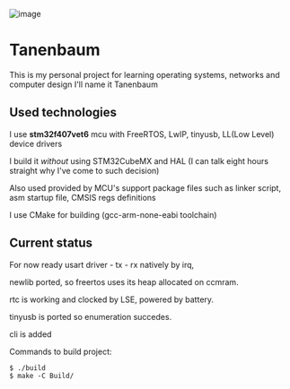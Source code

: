 ![image](https://github.com/flamesky0/tanenbaum/assets/79990715/4e8aae02-015d-4b60-a1d8-61ace0419ad1)

# Tanenbaum
This is my personal project for learning operating systems, networks and computer design
I'll name it Tanenbaum

## Used technologies
I use **stm32f407vet6** mcu with FreeRTOS, LwIP, tinyusb, LL(Low Level) device drivers

I build it *without* using STM32CubeMX and HAL
(I can talk eight hours straight why I've come to such decision)

Also used provided by MCU's support package files such as linker script,
asm startup file, CMSIS regs definitions

I use CMake for building (gcc-arm-none-eabi toolchain)

## Current status
For now ready usart driver - tx - rx natively by irq,

newlib ported, so freertos uses its heap allocated on ccmram.

rtc is working and clocked by LSE, powered by battery.

tinyusb is ported so enumeration succedes.

cli is added

Commands to build project:

```
$ ./build
$ make -C Build/
```

